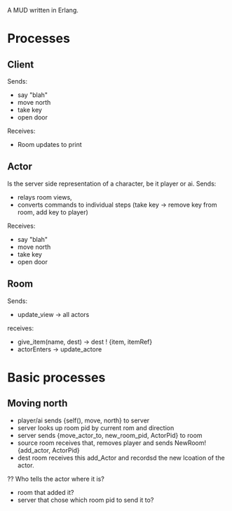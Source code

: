 A MUD written in Erlang.

# Processes
## Client
Sends:
- say "blah"
- move north
- take key
- open door

Receives:
- Room updates to print


## Actor
Is the server side representation of a character, be it player or ai.
Sends:
- relays room views,
- converts commands to individual steps (take key -> remove key from room, add key to player)

Receives:
- say "blah"
- move north
- take key
- open door


## Room
Sends:
- update_view -> all actors

receives:
- give_item(name, dest) -> dest ! {item, itemRef}
- actorEnters -> update_actore



# Basic processes
## Moving north

- player/ai sends {self(), move, north} to server
- server looks up room pid by current rom and direction
- server sends {move_actor_to, new_room_pid, ActorPid} to room
- source room receives that, removes player and sends NewRoom!{add_actor, ActorPid}
- dest room receives this add_Actor and recordsd the new lcoation of the actor.

?? Who tells the actor where it is?
- room that added it?
- server that chose which room pid to send it to?



